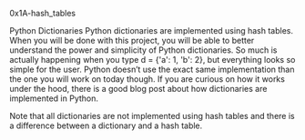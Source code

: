 0x1A-hash_tables


Python Dictionaries
Python dictionaries are implemented using hash tables. When you will be done with this project, you will be able to better understand the power and simplicity of Python dictionaries. So much is actually happening when you type d = {'a': 1, 'b': 2}, but everything looks so simple for the user. Python doesn’t use the exact same implementation than the one you will work on today though. If you are curious on how it works under the hood, there is a good blog post about how dictionaries are implemented in Python.

Note that all dictionaries are not implemented using hash tables and there is a difference between a dictionary and a hash table.
